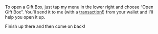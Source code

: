 To open a Gift Box, just tap my menu in the lower right and choose “Open Gift Box”. You’ll send it to me (with a [transaction](?glossaryAnchor=transactions)!) from your wallet and I’ll help you open it up.

Finish up there and then come on back!
